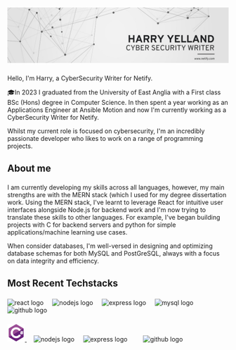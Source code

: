 <h1 align="left"></h1>

<img src="1715158433515.jpeg" style="width:100vw;"/>

###

<p align="left">Hello, I'm Harry, a CyberSecurity Writer for Netify. </p>
<p align="left">🎓In 2023 I graduated from the University of East Anglia with a First class BSc (Hons) degree in Computer Science. In then spent a year working as an Applications Engineer at Ansible Motion and now I'm currently working as a CyberSecurity Writer for Netify.</p>

<p align="left">Whilst my current role is focused on cybersecurity, I'm an incredibly passionate developer who likes to work on a range of programming projects.</p>

###

<h2 align="left">About me</h2>

###

<p align="left">I am currently developing my skills across all languages, however, my main strengths are with the MERN stack (which I used for my degree dissertation work. Using the MERN stack, I've learnt to leverage React for intuitive user interfaces alongside Node.js for backend work and I'm now trying to translate these skills to other languages. For example, I've began building projects with C for backend servers and python for simple applications/machine learning use cases.</p>

<p align="left">When consider databases, I'm well-versed in designing and optimizing database schemas for both MySQL and PostGreSQL, always  with a focus on data integrity and efficiency.</p>

###

<h2 align="left">Most Recent Techstacks</h2>

###

<div align="left">
  <img src="https://cdn.jsdelivr.net/gh/devicons/devicon/icons/react/react-original.svg" height="40" alt="react logo"  />
  <img width="12" />
  <img src="https://cdn.jsdelivr.net/gh/devicons/devicon/icons/nodejs/nodejs-original.svg" height="40" alt="nodejs logo"  />
  <img width="12" />
  <img src="https://cdn.jsdelivr.net/gh/devicons/devicon/icons/express/express-original.svg" height="40" alt="express logo"  />
  <img width="12" />
  <img src="https://cdn.jsdelivr.net/gh/devicons/devicon/icons/mysql/mysql-original.svg" height="40" alt="mysql logo"  />
  <img width="12" />
  <img src="https://cdn.jsdelivr.net/gh/devicons/devicon/icons/github/github-original.svg" height="40" alt="github logo"  />
</div>

###
<div align="left">
  <a href="https://www.w3schools.com/cs/" target="_blank" rel="noreferrer"> <img src="https://raw.githubusercontent.com/devicons/devicon/master/icons/csharp/csharp-original.svg" alt="csharp" width="40" height="40"/> </a>
  <img width="12" />
  <img src="https://cdn.jsdelivr.net/gh/devicons/devicon/icons/nodejs/nodejs-original.svg" height="40" alt="nodejs logo"  />
  <img width="12" />
  <img src="https://cdn.jsdelivr.net/gh/devicons/devicon/icons/express/express-original.svg" height="40" alt="express logo"  />
  <img width="12" />
  <img width="12" />
  <img src="https://cdn.jsdelivr.net/gh/devicons/devicon/icons/github/github-original.svg" height="40" alt="github logo"  />
</div>
